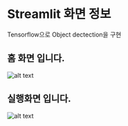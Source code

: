 # Streamlit 화면 정보
Tensorflow으로 Object dectection을 구현


## 홈 화면 입니다.
![alt text](https://blog.kakaocdn.net/dn/b6eZfu/btrpusY6TfA/RFr0xkZe99yeb0mwpkyi4k/img.png)


## 실행화면 입니다.
![alt text](https://blog.kakaocdn.net/dn/FaWes/btrpu6BqXtP/yghVwlpe4P1VjzoVLtt6CK/img.png)




